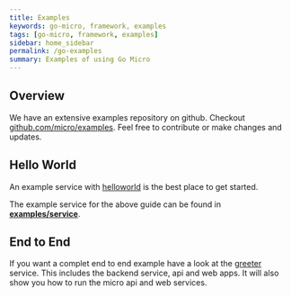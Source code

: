 ```yaml
---
title: Examples
keywords: go-micro, framework, examples
tags: [go-micro, framework, examples]
sidebar: home_sidebar
permalink: /go-examples
summary: Examples of using Go Micro
---
```


## Overview

We have an extensive examples repository on github. Checkout [github.com/micro/examples](https://github.com/micro/examples). 
Feel free to contribute or make changes and updates.

## Hello World

An example service with [helloworld](https://github.com/micro/examples/tree/master/helloworld) is the best place to get 
started.

The example service for the above guide can be found in [**examples/service**](https://github.com/micro/examples/tree/master/service).

## End to End

If you want a complet end to end example have a look at the [greeter](https://github.com/micro/examples/tree/master/greeter) service. 
This includes the backend service, api and web apps. It will also show you how to run the micro api and web services.


